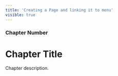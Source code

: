 ```yaml
---
title: 'Creating a Page and linking it to menu'
visible: true
---
```


### Chapter Number

# Chapter Title

Chapter description.